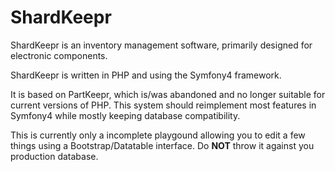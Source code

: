 # ShardKeepr

ShardKeepr is an inventory management software, primarily designed for electronic components.

ShardKeepr is written in PHP and using the Symfony4 framework.

It is based on PartKeepr, which is/was abandoned and no longer suitable for current versions of PHP. This system should reimplement most features in Symfony4 while mostly keeping database compatibility.

This is currently only a incomplete playgound allowing you to edit a few things using a Bootstrap/Datatable interface. Do **NOT** throw it against you production database.
